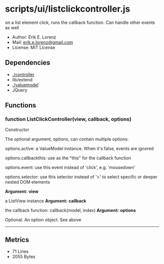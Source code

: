 # scripts/ui/listclickcontroller.js


on a list element click, runs the callback function. Can handle other events
as well

* Author: Erik E. Lorenz 
* Mail: <erik.e.lorenz@gmail.com>
* License: MIT License


## Dependencies

* <a href="./controller.html">./controller</a>
* lib/extend
* <a href="./valuemodel.html">./valuemodel</a>
* JQuery


## Functions

###   function ListClickController(view, callback, options)
Constructor

The optional argument, options, can contain multiple options:


options.active: a ValueModel instance. When it's false, events are ignored

options.callbackthis: use as the "this" for the callback function

options.event: use this event instead of 'click', e.g. 'mousedown'

options.selector: use this selector instead of '>' to select specific or
deeper nested DOM elements


**Argument:** **view**

a ListView instance
**Argument:** **callback**

the callback function: callback(model, index)
**Argument:** **options**

Optional. An option object. See above

---

## Metrics

* 71 Lines
* 2055 Bytes

